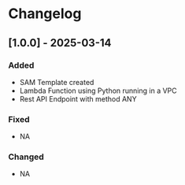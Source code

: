 # Changelog

<!-- ## [Unreleased]
- Initial release, setting the stage for a lot of awesome updates. -->

## [1.0.0] - 2025-03-14
### Added
- SAM Template created
- Lambda Function using Python running in a VPC
- Rest API Endpoint with method ANY

### Fixed
- NA

### Changed
- NA

